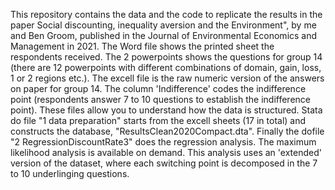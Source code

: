 This repository contains the data and the code to replicate the results in the paper Social discounting, inequality aversion and the Environment", by me and Ben Groom, published in the Journal of Environmental Economics and Management in 2021. The Word file shows the printed sheet the respondents received. The 2 powerpoints shows the questions for group 14 (there are 12 powerpoints with different combinations of domain, gain, loss, 1 or 2 regions etc.). The excell file is the raw numeric version of the answers on paper for group 14. The column 'Indifference' codes the indifference point (respondents answer 7 to 10 questions to establish the indifference point). These files allow you to understand how the data is structured. Stata do file "1 data preparation" starts from the excell sheets (17 in total) and constructs the database, "ResultsClean2020Compact.dta". Finally the dofile "2 RegressionDiscountRate3" does the regression analysis. The maximum likelihood analysis is available on demand. This analysis uses an 'extended' version of the dataset, where each switching point is decomposed in the 7 to 10 underlinging questions.
